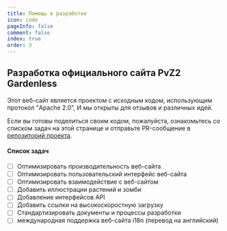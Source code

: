 ```yaml
---
title: Помощь в разработке
icon: code
pageInfo: false
comment: false
index: true
order: 3
---
```


## Разработка официального сайта PvZ2 Gardenless

Этот веб-сайт является проектом с исходным кодом, использующим протокол "Apache 2.0", И мы открыты для отзывов и различных идей.

Если вы готовы поделиться своим кодом, пожалуйста, ознакомьтесь со списком задач на этой странице и отправьте PR-сообщение в [репозиторий проекта](https://github.com/Gzh0821/pvzg_site).

#### Список задач

- [ ] Оптимизировать производительность веб-сайта
- [ ] Оптимизировать пользовательский интерфейс веб-сайта
- [ ] Оптимизировать взаимодействие с веб-сайтом
- [ ] Добавить иллюстрации растений и зомби
- [ ] Добавление интерфейсов API
- [ ] Добавить ссылки на высокоскоростную загрузку
- [ ] Стандартизировать документы и процессы разработки
- [ ] международная поддержка веб-сайта i18n (перевод на английский)
